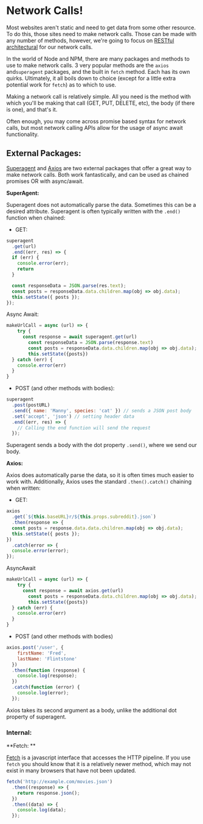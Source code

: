 # Network Calls! 

Most websites aren't static and need to get data from some other resource. To do this, those sites need to make network calls. Those can be made with any number of methods, however, we're going to focus on [RESTful architectural](https://restfulapi.net/) for our network calls. 

In the world of Node and NPM, there are many packages and methods to use to make network calls. 3 very popular methods are the `axios` and`superagent` packages, and the built in `fetch` method. Each has its own quirks. Ultimately, it all boils down to choice (except for a little extra potential work for `fetch`) as to which to use. 

Making a network call is relatively simple. All you need is the method with which you'll be making that call (GET, PUT, DELETE, etc), the body (if there is one), and that's it. 

Often enough, you may come across promise based syntax for network calls, but most network calling APIs allow for the usage of async await functionality. 



## External Packages: 



[Superagent](https://visionmedia.github.io/superagent/)  and [Axios](https://github.com/axios/axios) are two external packages that offer a great way to make network calls. Both work fantastically, and can be used as chained promises OR with async/await. 

**SuperAgent:**

Superagent does not automatically parse the data. Sometimes this can be a desired attribute. Superagent is often typically written with the `.end()` function when chained: 



- GET: 

```javascript
superagent
  .get(url)
  .end((err, res) => {
  if (err) {
    console.error(err);
    return
  }

  const responseData = JSON.parse(res.text);
  const posts = responseData.data.children.map(obj => obj.data);
  this.setState({ posts });
});
```

Async Await: 

```javascript
makeUrlCall = async (url) => {
	try {
	  const response = await superagent.get(url)  
		const responseData = JSON.parse(response.text)
 		const posts = responseData.data.children.map(obj => obj.data);
		this.setState({posts})		
  } catch (err) {
    console.error(err)
  }
}
```

- POST  (and other methods with bodies): 

```javascript
superagent
  .post(postURL)
  .send({ name: 'Manny', species: 'cat' }) // sends a JSON post body
  .set('accept', 'json') // setting header data
  .end((err, res) => {
    // Calling the end function will send the request
  });
```

Superagent sends a body with the dot property `.send()`, where we send our body. 





**Axios:** 

Axios does automatically parse the data, so it is often times much easier to work with. Additionally, Axios uses the standard `.then().catch()` chaining when written: 

- GET: 

```javascript
axios
  .get(`${this.baseURL}r/${this.props.subreddit}.json`)
  .then(response => {
  const posts = response.data.data.children.map(obj => obj.data);
  this.setState({ posts });
})
  .catch(error => {
  console.error(error);
});
```

AsyncAwait

```javascript
makeUrlCall = async (url) => {
	try {
	  const response = await axios.get(url)  
 		const posts = responseData.data.children.map(obj => obj.data);
		this.setState({posts})		
  } catch (err) {
    console.error(err)
  }
}
```



- POST (and other methods with bodies)

```javascript
axios.post('/user', {
    firstName: 'Fred',
    lastName: 'Flintstone'
  })
  .then(function (response) {
    console.log(response);
  })
  .catch(function (error) {
    console.log(error);
  });
```

Axios takes its second argument as a body, unlike the additional dot property of superagent. 





### Internal: 

**Fetch: **

[Fetch](https://developer.mozilla.org/en-US/docs/Web/API/Fetch_API/Using_Fetch) is a javascript interface that accesses the HTTP pipeline.  If you use `fetch` you should know that it is a relatively newer method, which may not exist in many browsers that have not been updated.  

```javascript
fetch('http://example.com/movies.json')
  .then((response) => {
    return response.json();
  })
  .then((data) => {
    console.log(data);
  });
```

